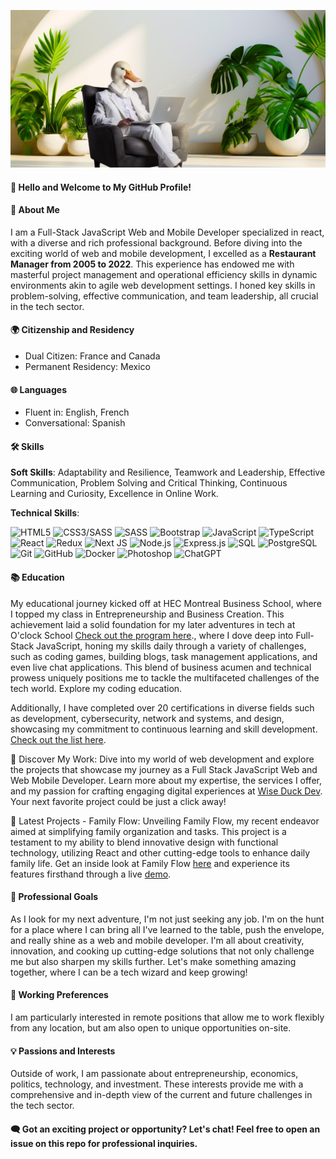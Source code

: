 ![Bannière](https://github.com/yannick-leguennec/yannick-leguennec/blob/main/banner_github.jpg)


#### 👋 Hello and Welcome to My GitHub Profile!

#### 🌟 About Me
I am a Full-Stack JavaScript Web and Mobile Developer specialized in react, with a diverse and rich professional background. Before diving into the exciting world of web and mobile development, I excelled as a **Restaurant Manager from 2005 to 2022**. This experience has endowed me with masterful project management and operational efficiency skills in dynamic environments akin to agile web development settings. I honed key skills in problem-solving, effective communication, and team leadership, all crucial in the tech sector.


#### 🌍 Citizenship and Residency
- Dual Citizen: France and Canada
- Permanent Residency: Mexico


#### 🌐 Languages
- Fluent in: English, French
- Conversational: Spanish


#### 🛠 Skills
 **Soft Skills**: Adaptability and Resilience, Teamwork and Leadership, Effective Communication, Problem Solving and Critical Thinking, Continuous Learning and Curiosity, Excellence in Online Work.
 
 **Technical Skills**:
  
  ![HTML5](https://img.shields.io/badge/-HTML5-black?style=flat-square&logo=html5)
  ![CSS3/SASS](https://img.shields.io/badge/-CSS3-black?style=flat-square&logo=css3)
  ![SASS](https://img.shields.io/badge/-SASS-black?style=flat-square&logo=sass&logoColor=white)
  ![Bootstrap](https://img.shields.io/badge/-Bootstrap-black?style=flat-square&logo=bootstrap&logoColor=white)
  ![JavaScript](https://img.shields.io/badge/-JavaScript-black?style=flat-square&logo=javascript)
  ![TypeScript](https://img.shields.io/badge/-TypeScript-black?style=flat-square&logo=typescript)
  ![React](https://img.shields.io/badge/-React-black?style=flat-square&logo=react)
  ![Redux](https://img.shields.io/badge/-Redux-black?style=flat-square&logo=redux)
  ![Next JS](https://img.shields.io/badge/-Next.js-black?style=flat-square&logo=next.js&logoColor=white)
  ![Node.js](https://img.shields.io/badge/-Node.js-black?style=flat-square&logo=node.js)
  ![Express.js](https://img.shields.io/badge/-Express.js-black?style=flat-square&logo=express)
  ![SQL](https://img.shields.io/badge/-SQL-black?style=flat-square&logo=mysql)
  ![PostgreSQL](https://img.shields.io/badge/-PostgreSQL-black?style=flat-square&logo=postgresql)
  ![Git](https://img.shields.io/badge/-Git-black?style=flat-square&logo=git)
  ![GitHub](https://img.shields.io/badge/-GitHub-black?style=flat-square&logo=github)
  ![Docker](https://img.shields.io/badge/-Docker-black?style=flat-square&logo=docker&logoColor=white)
  ![Photoshop](https://img.shields.io/badge/-Photoshop-black?style=flat-square&logo=adobephotoshop)
  ![ChatGPT](https://img.shields.io/badge/-ChatGPT-black?style=flat-square&logo=openai&logoColor=white)




#### 📚 Education
My educational journey kicked off at HEC Montreal Business School, where I topped my class in Entrepreneurship and Business Creation. This achievement laid a solid foundation for my later adventures in tech at O'clock School [Check out the program here](https://oclock.io/formations/developpeur-web-fullstack-javascript)., where I dove deep into Full-Stack JavaScript, honing my skills daily through a variety of challenges, such as coding games, building blogs, task management applications, and even live chat applications. This blend of business acumen and technical prowess uniquely positions me to tackle the multifaceted challenges of the tech world. Explore my coding education.

Additionally, I have completed over 20 certifications in diverse fields such as development, cybersecurity, network and systems, and design, showcasing my commitment to continuous learning and skill development. [Check out the list here](https://github.com/yannick-leguennec/yannick-leguennec/blob/main/list_certificates.md).

🌟 Discover My Work: Dive into my world of web development and explore the projects that showcase my journey as a Full Stack JavaScript Web and Web Mobile Developer. Learn more about my expertise, the services I offer, and my passion for crafting engaging digital experiences at [Wise Duck Dev](https://wiseduckdev.vercel.app). Your next favorite project could be just a click away!

🎯 Latest Projects - Family Flow: Unveiling Family Flow, my recent endeavor aimed at simplifying family organization and tasks. This project is a testament to my ability to blend innovative design with functional technology, utilizing React and other cutting-edge tools to enhance daily family life. Get an inside look at Family Flow [here](https://github.com/family-flow-app/FamilyFlow-FrontEnd) and experience its features firsthand through a live [demo](https://familyflow.up.railway.app/).

#### 🚀 Professional Goals
As I look for my next adventure, I'm not just seeking any job. I'm on the hunt for a place where I can bring all I've learned to the table, push the envelope, and really shine as a web and mobile developer. I'm all about creativity, innovation, and cooking up cutting-edge solutions that not only challenge me but also sharpen my skills further. Let's make something amazing together, where I can be a tech wizard and keep growing!

#### 💼 Working Preferences
I am particularly interested in remote positions that allow me to work flexibly from any location, but am also open to unique opportunities on-site.

#### 💡 Passions and Interests
Outside of work, I am passionate about entrepreneurship, economics, politics, technology, and investment. These interests provide me with a comprehensive and in-depth view of the current and future challenges in the tech sector.

#### 🗨️ Got an exciting project or opportunity? Let's chat! Feel free to open an issue on this repo for professional inquiries.


[comment]: <> (🗨️ For professional inquiries, feel free to open an issue on this repository.)
